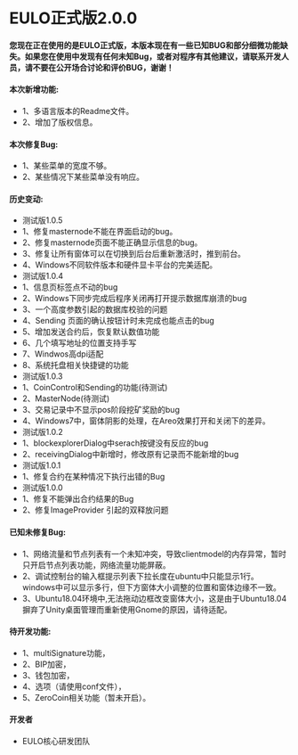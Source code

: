 <h1>EULO正式版2.0.0</h1>

<h4>您现在正在使用的是EULO正式版，本版本现在有一些已知BUG和部分细微功能缺失。如果您在使用中发现有任何未知Bug，或者对程序有其他建议，请联系开发人员，请不要在公开场合讨论和评价BUG，谢谢！</h4>

<h4>本次新增功能:</h4>
<ul>
<li>1、多语言版本的Readme文件。</li>
<li>2、增加了版权信息。</li>
</ul>

<h4>本次修复Bug:</h4>
<ul>
<li>1、某些菜单的宽度不够。</li>
<li>2、某些情况下某些菜单没有响应。</li>
</ul>

<h4>历史变动:</h4>
<ul>
<li>测试版1.0.5</li>
<li>1、修复masternode不能在界面启动的bug。</li>
<li>2、修复masternode页面不能正确显示信息的bug。</li>
<li>3、修复让所有窗体可以在切换到后台后重新激活时，推到前台。</li>
<li>4、Windows不同软件版本和硬件显卡平台的完美适配。</li>
<li>测试版1.0.4</li>
<li>1、信息页标签点不动的bug</li>
<li>2、Windows下同步完成后程序关闭再打开提示数据库崩溃的bug</li>
<li>3、一个高度参数引起的数据库校验的问题</li>
<li>4、Sending 页面的确认按钮计时未完成也能点击的bug</li>
<li>5、增加发送合约后，恢复默认数值功能</li>
<li>6、几个填写地址的位置支持手写</li>
<li>7、Windwos高dpi适配</li>
<li>8、系统托盘相关快捷键的功能</li>
<li>测试版1.0.3</li>
<li>1、CoinControl和Sending的功能(待测试)</li>
<li>2、MasterNode(待测试)</li>
<li>3、交易记录中不显示pos阶段挖矿奖励的bug</li>
<li>4、Windows7中，窗体阴影的处理，在Areo效果打开和关闭下的差异。</li>
<li>测试版1.0.2</li>
<li>1、blockexplorerDialog中serach按键没有反应的bug</li>
<li>2、receivingDialog中新增时，修改原有记录而不能新增的bug</li>
<li>测试版1.0.1</li>
<li>1、修复合约在某种情况下执行出错的Bug</li>
<li>测试版1.0.0</li>
<li>1、修复不能弹出合约结果的Bug</li>
<li>2、修复ImageProvider 引起的双释放问题</li>
</ul>

<h4>已知未修复Bug:</h4>
<ul>
<li>1、网络流量和节点列表有一个未知冲突，导致clientmodel的内存异常，暂时只开启节点列表功能，网络流量功能屏蔽。</li>
<li>2、调试控制台的输入框提示列表下拉长度在ubuntu中只能显示1行。windows中可以显示多行，但下方窗体大小调整的位置和窗体边缘不一致。</li>
<li>3、Ubuntu18.04环境中,无法拖动边框改变窗体大小，这是由于Ubuntu18.04摒弃了Unity桌面管理而重新使用Gnome的原因，请待适配。</li>
</ul>

<h4>待开发功能:</h4>
<ul>
<li>1、multiSignature功能，</li>
<li>2、BIP加密，</li>
<li>3、钱包加密，</li>
<li>4、选项（请使用conf文件），</li>
<li>5、ZeroCoin相关功能（暂未开启）。</li>
</ul>


<h4>开发者</h4>
<ul>
<li>EULO核心研发团队</li>
</ul>
